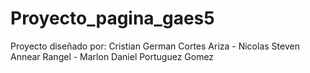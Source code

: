 # Proyecto_pagina_gaes5
Proyecto diseñado por: Cristian German Cortes Ariza - Nicolas Steven Annear Rangel - Marlon Daniel Portuguez Gomez
